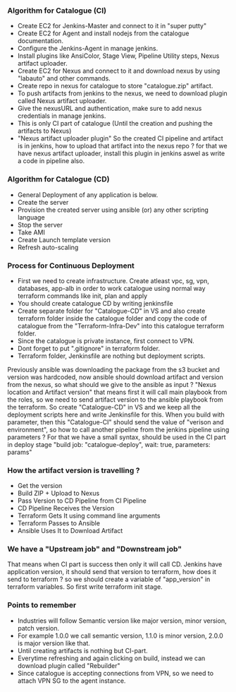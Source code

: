 ### Algorithm for Catalogue (CI)
- Create EC2 for Jenkins-Master and connect to it in "super putty"
- Create EC2 for Agent and install nodejs from the catalogue documentation.
- Configure the Jenkins-Agent in manage jenkins.
- Install plugins like AnsiColor, Stage View, Pipeline Utility steps, Nexus artifact uploader.
- Create EC2 for Nexus and connect to it and download nexus by using "labauto" and other commands.
- Create repo in nexus for catalogue to store "catalogue.zip" artifact.
- To push artifacts from jenkins to the nexus, we need to download plugin called Nexus artifact uploader.
- Give the nexusURL and authentication, make sure to add nexus credentials in manage jenkins.
- This is only CI part of catalogue (Until the creation and pushing the artifacts to Nexus)
- "Nexus artifact uploader plugin" So the created CI pipeline and artifact is in jenkins, how to upload that
  artifact into the nexus repo ? for that we have nexus artifact uploader, install this plugin in jenkins
  aswel as write a code in pipeline also.

### Algorithm for Catalogue (CD)
- General Deployment of any application is below.
- Create the server
- Provision the created server using ansible (or) any other scripting language
- Stop the server
- Take AMI
- Create Launch template version
- Refresh auto-scaling

### Process for Continuous Deployment
- First we need to create infrastructure. Create atleast vpc, sg, vpn, databases, app-alb in order to work
  catalogue using normal way terraform commands like init, plan and apply
- You should create catalogue CD by writing jenkinsfile
- Create separate folder for "Catalogue-CD" in VS and also create terraform folder inside the catalogue folder
  and copy the code of catalogue from the "Terraform-Infra-Dev" into this catalogue terraform folder.
- Since the catalogue is private instance, first connect to VPN.
- Dont forget to put ".gitignore" in terraform folder.
- Terraform folder, Jenkinsfile are nothing but deployment scripts.

Previously ansible was downloading the package from the s3 bucket and version was hardcoded, now ansible should download artifact and version from the nexus, so what should we give to the ansible as input ? "Nexus location and Artifact version" that means first it will call main playbook from the roles, so we need to send artifact version to the ansible playbook from the terraform. So create "Catalogue-CD" in VS and we keep all the deployment scripts here and write Jenkinsfile for this. When you build with parameter, then this "Catalogue-CI" should send the value of "verison and environment", so how to call another pipeline from the jenkins pipeline using parameters ? For that we have a small syntax, should be used in the CI part in deploy stage "build job: "catalogue-deploy", wait: true, parameters: params"

### How the artifact version is travelling ?
- Get the version
- Build ZIP + Upload to Nexus
- Pass Version to CD Pipeline from CI Pipeline
- CD Pipeline Receives the Version
- Terraform Gets It using command line arguments
- Terraform Passes to Ansible
- Ansible Uses It to Download Artifact

### We have a "Upstream job" and "Downstream job"
That means when CI part is success then only it will call CD. Jenkins have application version, it should send that version to terraform, how does it send to terraform ? so we should create a variable of "app_version" in terraform variables. So first write terraform init stage.

### Points to remember
- Industries will follow Semantic version like major version, minor version, patch version.
- For example 1.0.0 we call semantic version, 1.1.0 is minor version, 2.0.0 is major version like that.
- Until creating artifacts is nothing but CI-part.
- Everytime refreshing and again clicking on build, instead we can download plugin called "Rebuilder"
- Since catalogue is accepting connections from VPN, so we need to attach VPN SG to the agent instance.
